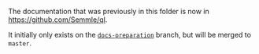 The documentation that was previously in this folder is now in https://github.com/Semmle/ql.

It initially only exists on the [`docs-preparation`](https://github.com/Semmle/ql/tree/docs-preparation/docs/language/learn-ql/go) branch, but will be merged to `master`.